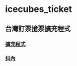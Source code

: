 # icecubes_ticket
## 台灣訂票搶票擴充程式
### [擴充程式](https://chrome.google.com/webstore/detail/%E5%8F%B0%E7%81%A3%E5%86%B0%E5%A1%8A%E6%90%B6%E7%A5%A8%E8%A8%82%E7%A5%A8%E7%A8%8B%E5%BC%8F/pmkakjcnpepjpopjeohlfemmiklhfpho)
### [抖內](https://p.ecpay.com.tw/8E29ABF)

